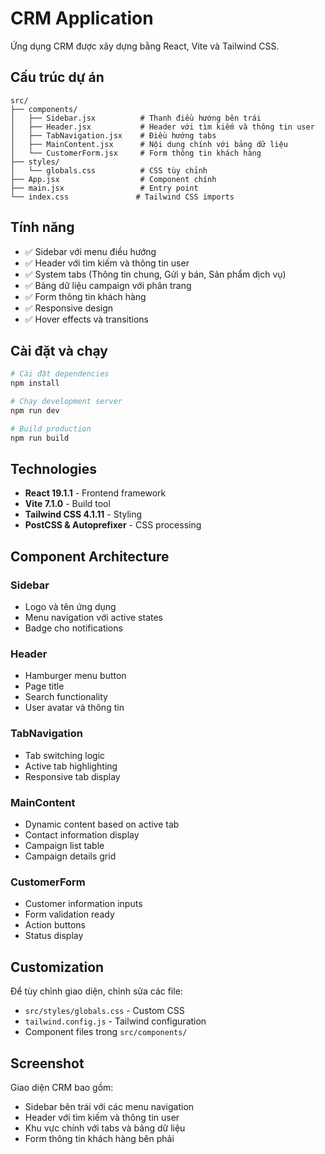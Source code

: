 # CRM Application

Ứng dụng CRM được xây dựng bằng React, Vite và Tailwind CSS.

## Cấu trúc dự án

```
src/
├── components/
│   ├── Sidebar.jsx          # Thanh điều hướng bên trái
│   ├── Header.jsx           # Header với tìm kiếm và thông tin user
│   ├── TabNavigation.jsx    # Điều hướng tabs
│   ├── MainContent.jsx      # Nội dung chính với bảng dữ liệu
│   └── CustomerForm.jsx     # Form thông tin khách hàng
├── styles/
│   └── globals.css          # CSS tùy chỉnh
├── App.jsx                  # Component chính
├── main.jsx                 # Entry point
└── index.css               # Tailwind CSS imports
```

## Tính năng

- ✅ Sidebar với menu điều hướng
- ✅ Header với tìm kiếm và thông tin user
- ✅ System tabs (Thông tin chung, Gửi y bán, Sản phẩm dịch vụ)
- ✅ Bảng dữ liệu campaign với phân trang
- ✅ Form thông tin khách hàng
- ✅ Responsive design
- ✅ Hover effects và transitions

## Cài đặt và chạy

```bash
# Cài đặt dependencies
npm install

# Chạy development server
npm run dev

# Build production
npm run build
```

## Technologies

- **React 19.1.1** - Frontend framework
- **Vite 7.1.0** - Build tool
- **Tailwind CSS 4.1.11** - Styling
- **PostCSS & Autoprefixer** - CSS processing

## Component Architecture

### Sidebar

- Logo và tên ứng dụng
- Menu navigation với active states
- Badge cho notifications

### Header

- Hamburger menu button
- Page title
- Search functionality
- User avatar và thông tin

### TabNavigation

- Tab switching logic
- Active tab highlighting
- Responsive tab display

### MainContent

- Dynamic content based on active tab
- Contact information display
- Campaign list table
- Campaign details grid

### CustomerForm

- Customer information inputs
- Form validation ready
- Action buttons
- Status display

## Customization

Để tùy chỉnh giao diện, chỉnh sửa các file:

- `src/styles/globals.css` - Custom CSS
- `tailwind.config.js` - Tailwind configuration
- Component files trong `src/components/`

## Screenshot

Giao diện CRM bao gồm:

- Sidebar bên trái với các menu navigation
- Header với tìm kiếm và thông tin user
- Khu vực chính với tabs và bảng dữ liệu
- Form thông tin khách hàng bên phải
